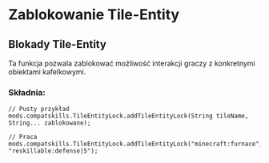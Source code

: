# Zablokowanie Tile-Entity

## Blokady Tile-Entity

Ta funkcja pozwala zablokować możliwość interakcji graczy z konkretnymi obiektami kafelkowymi.

### Składnia:

    // Pusty przykład
    mods.compatskills.TileEntityLock.addTileEntityLock(String tileName, String... zablokowane);
    
    // Praca
    mods.compatskills.TileEntityLock.addTileEntityLock("minecraft:furnace", "reskillable:defense|5");